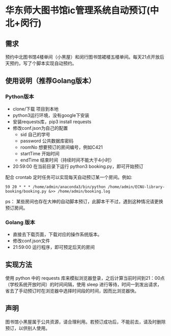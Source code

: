 # 华东师大图书馆ic管理系统自动预订(中北+闵行)

## 需求

预约中北图书馆4楼单间（小黑屋）和闵行图书馆裙楼五楼单间。每天21点开放后天预约，写了个脚本实现自动预约。

## 使用说明（推荐Golang版本）
### Python版本
* clone/下载 项目到本地
* python3运行环境，没有google下安装
* 安装requests库，pip3 install requests
* 修改conf.json为自己的配置
  * sid 自己的学号
  * password 公共数据库密码
  * roomNo 想要预订的房间编号，例如C421
  * startTime 开始时间
  * endTime 结束时间（持续时间不能大于4小时）
* 20:59:00 在当前目录下运行 python3 booking.py，即可开始预订

配合 crontab 定时任务可以实现每天自动预订某一个房间。例如:

  `59 20 * * * /home/admin/anaconda3/bin/python /home/admin/ECNU-library-booking/booking.py &>> /home/admin/booking.log`

ps： 某些房间也存在大神的自动脚本预订，此脚本干不过，遇到这种情况请更换预订房间。

### Golang 版本
* 直接去下载页面，下载对应的操作系统版本。
* 修改conf.json文件
* 21:59:00 运行程序，即可预定后天的房间

## 实现方法

使用 python 中的 requests 库来模拟浏览器登录，之后计算当前时间到21：00点（学校系统开放时间）的时间间隔，使用 sleep 进行等待，时间一到发出请求，省去了手动预订时在浏览器中选择时间段的时间，因而比浏览器快。

## 声明

图书馆小黑屋属于公共资源，请合理利用。若预订成功后，不能前去，请及时删除预订，以供别人使用。
